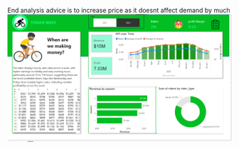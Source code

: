 End analysis advice is to increase price as it doesnt affect demand by much
![alt text](https://github.com/Junaid1851/data-analysis/blob/main/Bike%20Sales/Dashboard.png)
